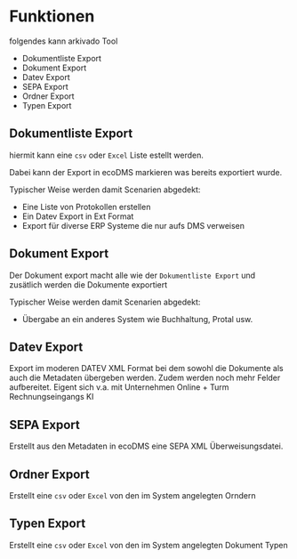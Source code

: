 # Funktionen

folgendes kann arkivado Tool

- Dokumentliste Export
- Dokument Export
- Datev Export
- SEPA Export
- Ordner Export
- Typen Export

## Dokumentliste Export
hiermit kann eine ```csv``` oder ```Excel``` Liste estellt werden. 

Dabei kann der Export in ecoDMS markieren was bereits exportiert wurde. 

Typischer Weise werden damit Scenarien abgedekt:
- Eine Liste von Protokollen erstellen
- Ein Datev Export in Ext Format 
- Export für diverse ERP Systeme die nur aufs DMS verweisen


## Dokument Export
Der Dokument export macht alle wie der  ```Dokumentliste Export``` und zusätlich werden die Dokumente exportiert

Typischer Weise werden damit Scenarien abgedekt:
- Übergabe an ein anderes System wie Buchhaltung, Protal usw. 

## Datev Export
Export im moderen DATEV XML Format bei dem sowohl die Dokumente als auch die Metadaten übergeben werden. 
Zudem werden noch mehr Felder aufbereitet. Eigent sich v.a. mit Unternehmen Online  + Turm Rechnungseingangs KI  

## SEPA Export 
Erstellt aus den Metadaten in ecoDMS eine SEPA XML Überweisungsdatei.


## Ordner Export 
Erstellt eine ```csv``` oder ```Excel``` von den im System angelegten Orndern 


## Typen Export
Erstellt eine ```csv``` oder ```Excel``` von den im System angelegten Dokument Typen

